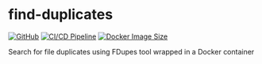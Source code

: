 # find-duplicates

[![GitHub](https://img.shields.io/github/license/jfandy1982/find-duplicates?logo=GitHub)](https://github.com/jfandy1982/find-duplicates/blob/main/LICENSE.md)
[![CI/CD Pipeline](https://github.com/jfandy1982/find-duplicates/actions/workflows/continous_integration_and_deployment.yml/badge.svg?branch=main&event=push)](https://github.com/jfandy1982/find-duplicates/actions/workflows/continous_integration_and_deployment.yml)
[![Docker Image Size](https://img.shields.io/docker/image-size/jfandy1982/find-duplicates/latest)](https://hub.docker.com/repository/docker/jfandy1982/find-duplicates)

Search for file duplicates using FDupes tool wrapped in a Docker container
